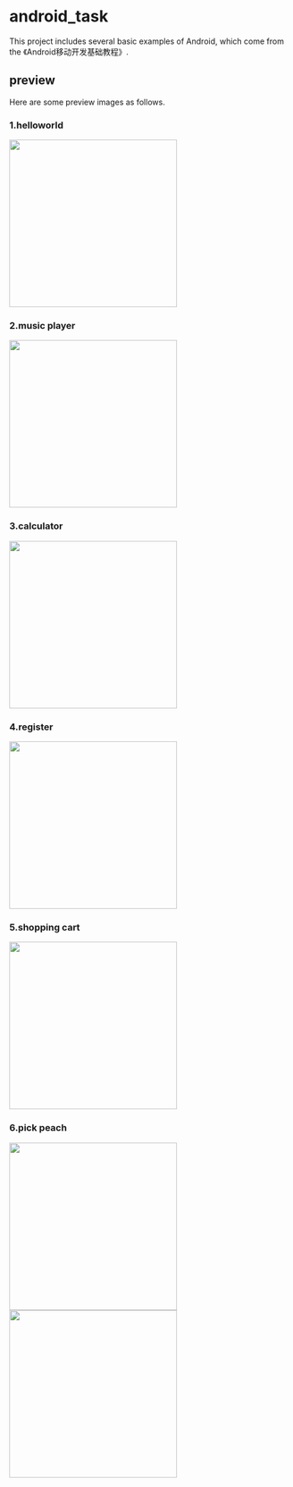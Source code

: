 # android_task
This project includes several basic examples of Android, which come from the 《Android移动开发基础教程》.



## preview

Here are some preview images as follows.

### 1.helloworld

<img src="image/1.helloworld.png" width="300px" />

### 2.music player

<img src="image/2.musicplayer.png" width="300px" />

### 3.calculator

<img src="image/3.calculator.png" width="300px" />

### 4.register

<img src="image/4.register.png" width="300px" />

### 5.shopping cart

<img src="image/5.shoppingcart.png" width="300px" />

### 6.pick peach

<img src="image/6.pickpeach_1.png" width="300px" />

<img src="image/6.pickpeach_2.png" width="300px" />
